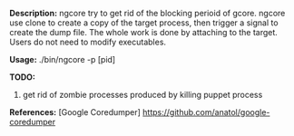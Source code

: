 

**Description:**
ngcore try to get rid of the blocking perioid of gcore. 
ngcore use clone to create a copy of the target process, then trigger a signal to create the dump file. 
The whole work is done by attaching to the target.
Users do not need to modify executables. 


**Usage:**
./bin/ngcore -p [pid]

**TODO:**
1. get rid of zombie processes produced by killing puppet process

**References:**
[Google Coredumper]  https://github.com/anatol/google-coredumper
